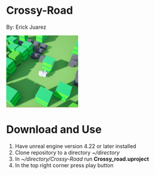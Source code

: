 # Crossy-Road

By: Erick Juarez

![Alt text](Crossy_road.png?raw=true "Crossy Road")


# Download and Use 
1. Have unreal engine version 4.22 or later installed 
2. Clone repository to a directory *~/directory*
3. In *~/directory/Crossy-Road* run **Crossy_road.uproject**
4. In the top right corner press play button  

